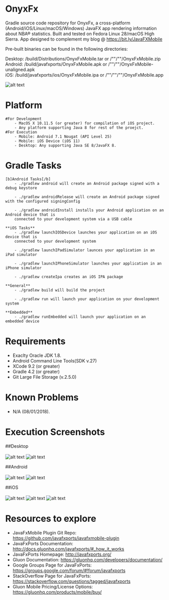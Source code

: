 # OnyxFx
Gradle source code repository for OnyxFx, a cross-platform (Android/iOS/Linux/macOS/Windows) JavaFX app rendering information about NBA® statistics.
Built and tested on Fedora Linux 28/macOS High Sierra. App designed to complement my blog @ https://bit.ly/JavaFXMobile

Pre-built binaries can be found in the following directories:

Desktop: /build/Distributions/OnyxFxMobile.tar or /""/""/OnyxFxMobile.zip <br />
Android: /build/javafxports/OnyxFxMobile.apk or /""/""/OnyxFxMobile-unaligned.apk <br />
iOS:	/build/javafxports/ios/OnyxFxMobile.ipa or /""/""/""/OnyxFxMobile.app <br />

![alt text](https://raw.githubusercontent.com/afinlay5/OnyxFx/master/blog.png)

# Platform 
	#For Development
		- MacOS X 10.11.5 (or greater) for compilation of iOS project. 	
		- Any platform supporting Java 8 for rest of the proejct.
	#For Execution
		- Mobile: Android 7.1 Nougat (API Level 25)
		- Mobile: iOS Device (iOS 11)
		- Desktop: Any supporting Java SE 8/JavaFX 8.

# Gradle Tasks
	[b]Android Tasks[/b]
		- ./gradlew android will create an Android package signed with a debug keystore

		- ./gradlew androidRelease will create an Android package signed with the configured signingConfig

		- ./gradlew androidInstall installs your Android application on an Android device that is 
	  	connected to your development system via a USB cable

	**iOS Tasks**
		- ./gradlew launchIOSDevice launches your application on an iOS device that is 
	  	connected to your development system

		- ./gradlew launchIPadSimulator launces your application in an iPad simulator

		- ./gradlew launchIPhoneSimulator launches your application in an iPhone simulator

		- ./gradlew createIpa creates an iOS IPA package

	**General**
		- ./gradlew build will build the project

		- ./gradlew run will launch your application on your development system

	**Embedded**
		- ./gradlew runEmbedded will launch your application on an embedded device

# Requirements
- Exaclty Oracle JDK 1.8.
- Android Command Line Tools(SDK v.27)
- XCode 9.2 (or greater)
- Gradle 4.2 (or greater)
- Git Large File Storage (v.2.5.0)

# Known Problems
- N/A (08/01/2018).

# Execution Screenshots
##Desktop
<br/>
<br/>
	![alt text](https://raw.githubusercontent.com/afinlay5/OnyxFx/master/exc_screenshots/DESKTOP_1.png)
	![alt text](https://raw.githubusercontent.com/afinlay5/OnyxFx/master/exc_screenshots/DESKTOP_3.png)

##Android
<br/>
<br/>
	![alt text](https://raw.githubusercontent.com/afinlay5/OnyxFx/master/exc_screenshots/ANDROID_2.png)
	![alt text](https://raw.githubusercontent.com/afinlay5/OnyxFx/master/exc_screenshots/ANDROID_2.png)

##iOS
<br/>
<br/>
	![alt text](https://raw.githubusercontent.com/afinlay5/OnyxFx/master/exc_screenshots/iPhone6_1.png)
	![alt text](https://raw.githubusercontent.com/afinlay5/OnyxFx/master/exc_screenshots/iPhone6_2.png)
	![alt text](https://raw.githubusercontent.com/afinlay5/OnyxFx/master/exc_screenshots/iPad_1.png)

# Resources to explore
-	JavaFxMobile Plugin Git Repo: https://github.com/javafxports/javafxmobile-plugin
-	JavaFxPorts Documentation: http://docs.gluonhq.com/javafxports/#_how_it_works
-	JavaFxPorts Homepage: http://javafxports.org/
-	Gluon Documentation: https://gluonhq.com/developers/documentation/
-	Google Groups Page for JavaFxPorts: https://groups.google.com/forum/#!forum/javafxports
-	StackOverflow Page for JavaFxPorts: https://stackoverflow.com/questions/tagged/javafxports
-	Gluon Mobile Pricing/License Options: https://gluonhq.com/products/mobile/buy/